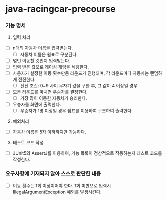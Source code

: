 # java-racingcar-precourse

### 기능 명세
1. 입력 처리
- [ ] n대의 자동차 이름을 입력받는다.
  - [ ] 자동차 이름은 쉼표로 구분된다.
- [ ] 몇번 이동할 것인지 입력받는다.
- [ ] 입력 받은 값으로 레이싱 게임을 세팅한다.
- [ ] 사용자가 설정한 이동 횟수만큼 라운드가 진행되며, 각 라운드마다 자동차는 랜덤하게 전진한다.
  - [ ] 전진 조건: 0~9 사이 무자기 값을 구한 후, 그 값이 4 이상일 경우
- [ ] 모든 라운드를 마치면 우승자를 결정한다.
  - [ ] 가장 많이 이동한 자동차가 승리한다.
- [ ] 우숭자를 화면에 출력한다.
  - [ ] 우승자가 1명 이상일 경우 쉼표를 이용하여 구분하여 출력한다.

2. 예외처리
- [ ] 자동차 이름은 5자 이하까지만 가능하다.

3. 테스트 코드 작성
- [ ] JUnit5와 AssertJ를 이용하여, 기능 목록이 정상적으로 작동하는지 테스트 코드를 작성한다.

### 요구사항에 기재되지 않아 스스로 판단한 내용
- [ ] 이동 횟수는 1회 이상이어야 한다. 1회 미만으로 입력시 IllegalArgumentException 예외를 발생시킨다.